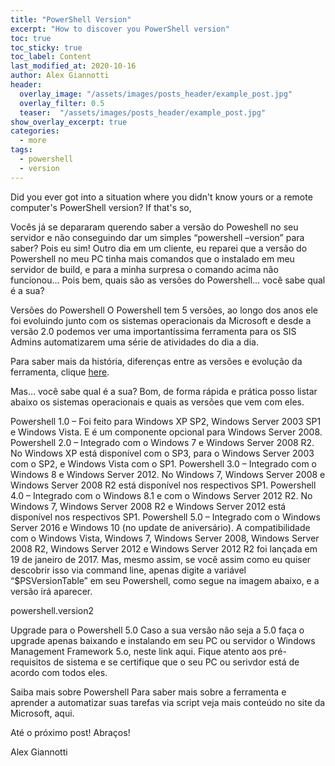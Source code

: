 ```yaml
---
title: "PowerShell Version"
excerpt: "How to discover you PowerShell version"
toc: true
toc_sticky: true
toc_label: Content
last_modified_at: 2020-10-16
author: Alex Giannotti
header:
  overlay_image: "/assets/images/posts_header/example_post.jpg"
  overlay_filter: 0.5
  teaser:  "/assets/images/posts_header/example_post.jpg"
show_overlay_excerpt: true
categories:
  - more
tags:
  - powershell
  - version
---
```


Did you ever got into a situation where you didn't know yours or a remote computer's PowerShell version? If that's so, 

Vocês já se depararam querendo saber a versão do Poweshell no seu servidor e não conseguindo dar um simples “powershell –version” para saber? Pois eu sim! Outro dia em um cliente, eu reparei que a versão do Powershell no meu PC tinha mais comandos que o instalado em meu servidor de build, e para a minha surpresa o comando acima não funcionou… Pois bem, quais são as versões do Powershell… você sabe qual é a sua?

Versões do Powershell
O Powershell tem 5 versões, ao longo dos anos ele foi evoluindo junto com os sistemas operacionais da Microsoft e desde a versão 2.0 podemos ver uma importantíssima ferramenta para os SIS Admins automatizarem uma série de atividades do dia a dia.

Para saber mais da história, diferenças entre as versões e evolução da ferramenta, clique [here](https://docs.microsoft.com/en-us/powershell/?view=powershell-7.1).

Mas… você sabe qual é a sua?
Bom, de forma rápida e prática posso listar abaixo os sistemas operacionais e quais as versões que vem com eles.

Powershell 1.0 – Foi feito para Windows XP SP2, Windows Server 2003 SP1 e Windows Vista. E é um componente opcional para Windows Server 2008.
Powershell 2.0 – Integrado com o Windows 7 e Windows Server 2008 R2. No Windows XP está disponível com o SP3, para o Windows Server 2003 com o SP2, e Windows Vista com o SP1.
Powershell 3.0 – Integrado com o Windows 8 e Windows Server 2012. No Windows 7, Windows Server 2008 e Windows Server 2008 R2 está disponível nos respectivos SP1.
Powershell 4.0 – Integrado com o Windows 8.1 e com o Windows Server 2012 R2. No Windows 7, Windows Server 2008 R2 e Windows Server 2012 está disponível nos respectivos SP1.
Powershell 5.0 – Integrado com o Windows Server 2016 e Windows 10 (no update de aniversário). A compatibilidade com o Windows Vista, Windows 7, Windows Server 2008, Windows Server 2008 R2, Windows Server 2012 e Windows Server 2012 R2 foi lançada em 19 de janeiro de 2017.
Mas, mesmo assim, se você assim como eu quiser descobrir isso via command line, apenas digite a variável “$PSVersionTable” em seu Powershell, como segue na imagem abaixo, e a versão irá aparecer.

 

powershell.version2

Upgrade para o Powershell 5.0
Caso a sua versão não seja a 5.0 faça o upgrade apenas baixando e instalando em seu PC ou servidor o Windows Management Framework 5.o, neste link aqui. Fique atento aos pré-requisitos de sistema e se certifique que o seu PC ou serivdor está de acordo com todos eles.

Saiba mais sobre Powershell
Para saber mais sobre a ferramenta e aprender a automatizar suas tarefas via script veja mais conteúdo no site da Microsoft, aqui.

Até o próximo post! Abraços!

Alex Giannotti